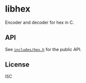 # libhex

Encoder and decoder for hex in C.

## API

See [`includes/hex.h`](include/hex.h) for the public API.

## License

ISC
